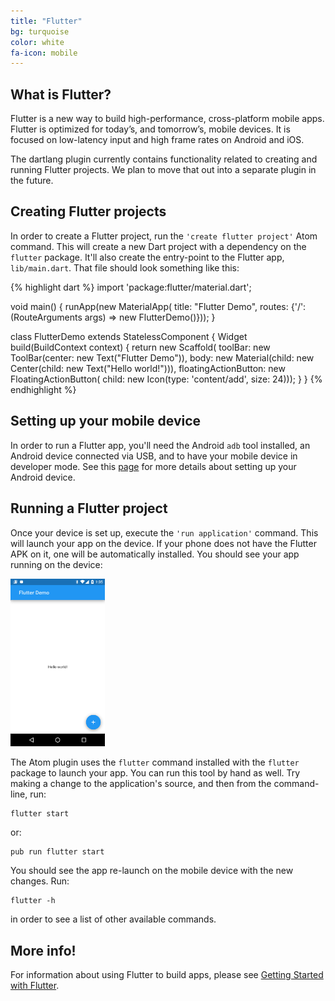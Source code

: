 ```yaml
---
title: "Flutter"
bg: turquoise
color: white  
fa-icon: mobile
---
```


## What is Flutter?

Flutter is a new way to build high-performance, cross-platform mobile apps.
Flutter is optimized for today’s, and tomorrow’s, mobile devices. It is focused
on low-latency input and high frame rates on Android and iOS.

The dartlang plugin currently contains functionality related to creating and
running Flutter projects. We plan to move that out into a separate plugin in the
future.

## Creating Flutter projects

In order to create a Flutter project, run the `'create flutter project'` Atom
command. This will create a new Dart project with a dependency on the `flutter`
package. It'll also create the entry-point to the Flutter app, `lib/main.dart`.
That file should look something like this:

{% highlight dart %}
import 'package:flutter/material.dart';

void main() {
  runApp(new MaterialApp(
      title: "Flutter Demo",
      routes: {'/': (RouteArguments args) => new FlutterDemo()}));
}

class FlutterDemo extends StatelessComponent {
  Widget build(BuildContext context) {
    return new Scaffold(
        toolBar: new ToolBar(center: new Text("Flutter Demo")),
        body: new Material(child: new Center(child: new Text("Hello world!"))),
        floatingActionButton: new FloatingActionButton(
            child: new Icon(type: 'content/add', size: 24)));
  }
}
{% endhighlight %}

## Setting up your mobile device

In order to run a Flutter app, you'll need the Android `adb` tool installed, an
Android device connected via USB, and to have your mobile device in developer
mode. See this
[page](https://flutter.github.io/getting-started/index.html#setting-up-your-android-device)
for more details about setting up your Android device.

## Running a Flutter project

Once your device is set up, execute the `'run application'` command. This will
launch your app on the device. If your phone does not have the Flutter APK on
it, one will be automatically installed. You should see your app running on the
device:

<img src="img/flutter_screen.png" width="30%" class="img-centered"/>

The Atom plugin uses the `flutter` command installed with the `flutter` package
to launch your app. You can run this tool by hand as well. Try making a change to
the application's source, and then from the command-line, run:

    flutter start

or:

    pub run flutter start

You should see the app re-launch on the mobile device with the new changes. Run:

    flutter -h

in order to see a list of other available commands.

## More info!

For information about using Flutter to build apps, please see
[Getting Started with Flutter](https://flutter.github.io/getting-started/).
